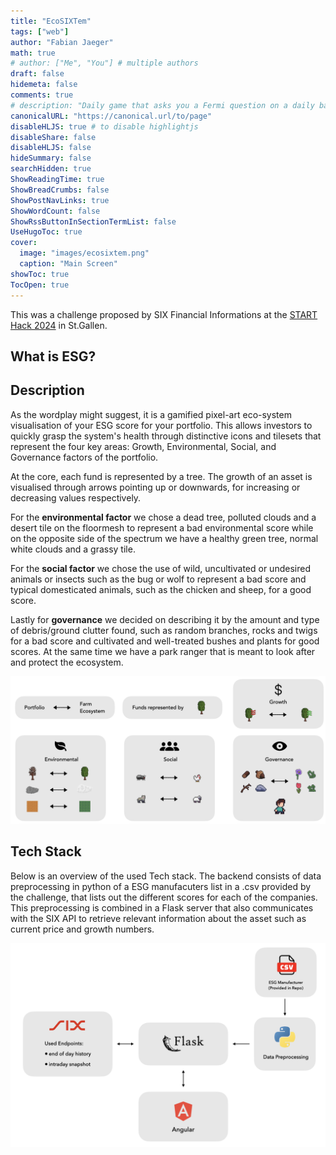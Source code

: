 ```yaml
---
title: "EcoSIXTem"
tags: ["web"]
author: "Fabian Jaeger"
math: true
# author: ["Me", "You"] # multiple authors
draft: false
hidemeta: false
comments: true
# description: "Daily game that asks you a Fermi question on a daily basis."
canonicalURL: "https://canonical.url/to/page"
disableHLJS: true # to disable highlightjs
disableShare: false
disableHLJS: false
hideSummary: false
searchHidden: true
ShowReadingTime: true
ShowBreadCrumbs: false
ShowPostNavLinks: true
ShowWordCount: false
ShowRssButtonInSectionTermList: false
UseHugoToc: true
cover:
  image: "images/ecosixtem.png"
  caption: "Main Screen"
showToc: true
TocOpen: true
---
```


This was a challenge proposed by SIX Financial Informations at the [START Hack 2024](https://www.startglobal.org/start-hack/home) in St.Gallen.

## What is ESG?

## Description

As the wordplay might suggest, it is a gamified pixel-art eco-system visualisation of your ESG score for your portfolio. This allows investors to quickly grasp the system's health through distinctive icons and tilesets that represent the four key areas: Growth, Environmental, Social, and Governance factors of the portfolio. 

At the core, each fund is represented by a tree. The growth of an asset is visualised through arrows pointing up or downwards, for increasing or decreasing values respectively.

For the **environmental factor** we chose a dead tree, polluted clouds and a desert tile on the floormesh to represent a bad environmental score while on the opposite side of the spectrum we have a healthy green tree, normal white clouds and a grassy tile.

For the **social factor** we chose the use of wild, uncultivated or undesired animals or insects such as the bug or wolf to represent a bad score and typical domesticated animals, such as the chicken and sheep, for a good score.

Lastly for **governance** we decided on describing it by the amount and type of debris/ground clutter found, such as random branches, rocks and twigs for a bad score and cultivated and well-treated bushes and plants for good scores. At the same time we have a park ranger that is meant to look after and protect the ecosystem.


![Overview of ecoSIXtem](images/overview_ecosixtem.png)


## Tech Stack

Below is an overview of the used Tech stack. The backend consists of data preprocessing in python of a ESG manufacuters list in a .csv provided by the challenge, that lists out the different scores for each of the companies. This preprocessing is combined in a Flask server that also communicates with the SIX API to retrieve relevant information about the asset such as current price and growth numbers.

![Overview of Tech Stack](images/architecture.png)